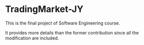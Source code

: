 # TradingMarket-JY
This is the final project of Software Engineering course.

It provides more details than the former contribution since all the modification are included.
